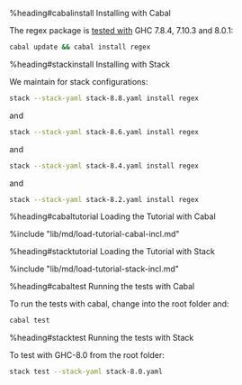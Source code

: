 %heading#cabalinstall Installing with Cabal

The regex package is [tested with](build-status) GHC 7.8.4, 7.10.3 and 8.0.1:

```bash
cabal update && cabal install regex
```

%heading#stackinstall Installing with Stack

We maintain for stack configurations:

```bash
stack --stack-yaml stack-8.8.yaml install regex
```

and

```bash
stack --stack-yaml stack-8.6.yaml install regex
```

and

```bash
stack --stack-yaml stack-8.4.yaml install regex
```

and

```bash
stack --stack-yaml stack-8.2.yaml install regex
```


%heading#cabaltutorial Loading the Tutorial with Cabal

%include "lib/md/load-tutorial-cabal-incl.md"


%heading#stacktutorial Loading the Tutorial with Stack

%include "lib/md/load-tutorial-stack-incl.md"


%heading#cabaltest Running the tests with Cabal

To run the tests with cabal, change into the root folder and:

```bash
cabal test
```


%heading#stacktest Running the tests with Stack

To test with GHC-8.0 from the root folder:
```bash
stack test --stack-yaml stack-8.0.yaml
```
